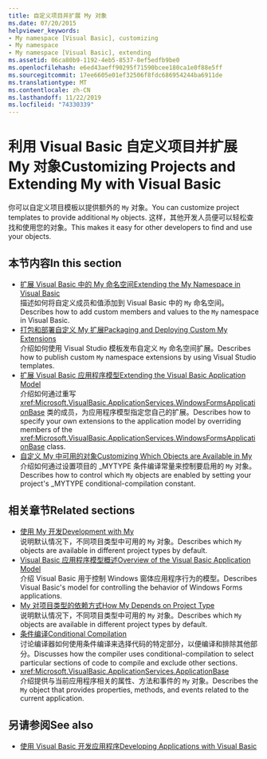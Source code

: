 ```yaml
---
title: 自定义项目并扩展 My 对象
ms.date: 07/20/2015
helpviewer_keywords:
- My namespace [Visual Basic], customizing
- My namespace
- My namespace [Visual Basic], extending
ms.assetid: 06ca80b9-1192-4eb5-8537-8ef5edfb9be0
ms.openlocfilehash: e6ed43aeff90295f71590bcee180ca1e0f88e5ff
ms.sourcegitcommit: 17ee6605e01ef32506f8fdc686954244ba6911de
ms.translationtype: MT
ms.contentlocale: zh-CN
ms.lasthandoff: 11/22/2019
ms.locfileid: "74330339"
---
```

# <a name="customizing-projects-and-extending-my-with-visual-basic"></a><span data-ttu-id="0e6f2-102">利用 Visual Basic 自定义项目并扩展 My 对象</span><span class="sxs-lookup"><span data-stu-id="0e6f2-102">Customizing Projects and Extending My with Visual Basic</span></span>

<span data-ttu-id="0e6f2-103">你可以自定义项目模板以提供额外的 `My` 对象。</span><span class="sxs-lookup"><span data-stu-id="0e6f2-103">You can customize project templates to provide additional `My` objects.</span></span> <span data-ttu-id="0e6f2-104">这样，其他开发人员便可以轻松查找和使用您的对象。</span><span class="sxs-lookup"><span data-stu-id="0e6f2-104">This makes it easy for other developers to find and use your objects.</span></span>

## <a name="in-this-section"></a><span data-ttu-id="0e6f2-105">本节内容</span><span class="sxs-lookup"><span data-stu-id="0e6f2-105">In this section</span></span>

- [<span data-ttu-id="0e6f2-106">扩展 Visual Basic 中的 My 命名空间</span><span class="sxs-lookup"><span data-stu-id="0e6f2-106">Extending the My Namespace in Visual Basic</span></span>](extending-the-my-namespace.md)  
 <span data-ttu-id="0e6f2-107">描述如何将自定义成员和值添加到 Visual Basic 中的 `My` 命名空间。</span><span class="sxs-lookup"><span data-stu-id="0e6f2-107">Describes how to add custom members and values to the `My` namespace in Visual Basic.</span></span>
- [<span data-ttu-id="0e6f2-108">打包和部署自定义 My 扩展</span><span class="sxs-lookup"><span data-stu-id="0e6f2-108">Packaging and Deploying Custom My Extensions</span></span>](packaging-and-deploying-custom-my-extensions.md)  
 <span data-ttu-id="0e6f2-109">介绍如何使用 Visual Studio 模板发布自定义 `My` 命名空间扩展。</span><span class="sxs-lookup"><span data-stu-id="0e6f2-109">Describes how to publish custom `My` namespace extensions by using Visual Studio templates.</span></span>
- [<span data-ttu-id="0e6f2-110">扩展 Visual Basic 应用程序模型</span><span class="sxs-lookup"><span data-stu-id="0e6f2-110">Extending the Visual Basic Application Model</span></span>](extending-the-visual-basic-application-model.md)  
 <span data-ttu-id="0e6f2-111">介绍如何通过重写 <xref:Microsoft.VisualBasic.ApplicationServices.WindowsFormsApplicationBase> 类的成员，为应用程序模型指定您自己的扩展。</span><span class="sxs-lookup"><span data-stu-id="0e6f2-111">Describes how to specify your own extensions to the application model by overriding members of the <xref:Microsoft.VisualBasic.ApplicationServices.WindowsFormsApplicationBase> class.</span></span>
- [<span data-ttu-id="0e6f2-112">自定义 My 中可用的对象</span><span class="sxs-lookup"><span data-stu-id="0e6f2-112">Customizing Which Objects are Available in My</span></span>](customizing-which-objects-are-available-in-my.md)  
 <span data-ttu-id="0e6f2-113">介绍如何通过设置项目的 \_MYTYPE 条件编译常量来控制要启用的 `My` 对象。</span><span class="sxs-lookup"><span data-stu-id="0e6f2-113">Describes how to control which `My` objects are enabled by setting your project's \_MYTYPE conditional-compilation constant.</span></span>

## <a name="related-sections"></a><span data-ttu-id="0e6f2-114">相关章节</span><span class="sxs-lookup"><span data-stu-id="0e6f2-114">Related sections</span></span>

- [<span data-ttu-id="0e6f2-115">使用 My 开发</span><span class="sxs-lookup"><span data-stu-id="0e6f2-115">Development with My</span></span>](../development-with-my/index.md)  
 <span data-ttu-id="0e6f2-116">说明默认情况下，不同项目类型中可用的 `My` 对象。</span><span class="sxs-lookup"><span data-stu-id="0e6f2-116">Describes which `My` objects are available in different project types by default.</span></span>
- [<span data-ttu-id="0e6f2-117">Visual Basic 应用程序模型概述</span><span class="sxs-lookup"><span data-stu-id="0e6f2-117">Overview of the Visual Basic Application Model</span></span>](../development-with-my/overview-of-the-visual-basic-application-model.md)  
 <span data-ttu-id="0e6f2-118">介绍 Visual Basic 用于控制 Windows 窗体应用程序行为的模型。</span><span class="sxs-lookup"><span data-stu-id="0e6f2-118">Describes Visual Basic's model for controlling the behavior of Windows Forms applications.</span></span>
- [<span data-ttu-id="0e6f2-119">My 对项目类型的依赖方式</span><span class="sxs-lookup"><span data-stu-id="0e6f2-119">How My Depends on Project Type</span></span>](../development-with-my/how-my-depends-on-project-type.md)  
 <span data-ttu-id="0e6f2-120">说明默认情况下，不同项目类型中可用的 `My` 对象。</span><span class="sxs-lookup"><span data-stu-id="0e6f2-120">Describes which `My` objects are available in different project types by default.</span></span>
- [<span data-ttu-id="0e6f2-121">条件编译</span><span class="sxs-lookup"><span data-stu-id="0e6f2-121">Conditional Compilation</span></span>](../../programming-guide/program-structure/conditional-compilation.md)  
 <span data-ttu-id="0e6f2-122">讨论编译器如何使用条件编译来选择代码的特定部分，以便编译和排除其他部分。</span><span class="sxs-lookup"><span data-stu-id="0e6f2-122">Discusses how the compiler uses conditional-compilation to select particular sections of code to compile and exclude other sections.</span></span>
- <xref:Microsoft.VisualBasic.ApplicationServices.ApplicationBase>  
 <span data-ttu-id="0e6f2-123">介绍提供与当前应用程序相关的属性、方法和事件的 `My` 对象。</span><span class="sxs-lookup"><span data-stu-id="0e6f2-123">Describes the `My` object that provides properties, methods, and events related to the current application.</span></span>

## <a name="see-also"></a><span data-ttu-id="0e6f2-124">另请参阅</span><span class="sxs-lookup"><span data-stu-id="0e6f2-124">See also</span></span>

- [<span data-ttu-id="0e6f2-125">使用 Visual Basic 开发应用程序</span><span class="sxs-lookup"><span data-stu-id="0e6f2-125">Developing Applications with Visual Basic</span></span>](../index.md)
